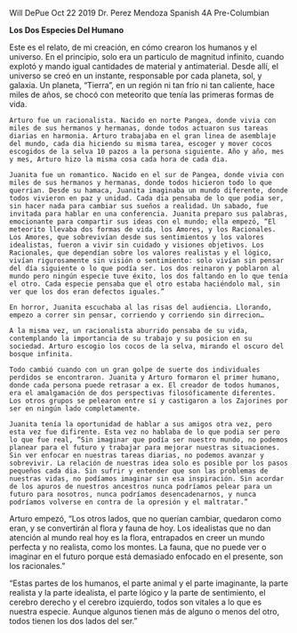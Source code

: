 Will DePue
Oct 22 2019
Dr. Perez Mendoza
Spanish 4A Pre-Columbian

**Los Dos Especies Del Humano**

Este es el relato, de mi creación, en cómo crearon los humanos y el universo. En el principio, solo era un particulo de magnitud infinito, cuando explotó y mando igual cantidades de material y antimaterial. Desde allí, el universo se creó en un instante, responsable por cada planeta, sol, y galaxia. Un planeta, “Tierra”, en un región ni tan frío ni tan caliente, hace miles de años, se chocó con meteorito que tenía las primeras formas de vida.

	Arturo fue un racionalista. Nacido en norte Pangea, donde vivia con miles de sus hermanos y hermanas, donde todos actuaron sus tareas diarias en harmonia. Arturo trabajaba en el gran linea de asemblaje del mundo, cada dia hiciendo su misma tarea, escoger y mover cocos escogidos de la selva 10 pazos a la persona siguiente. Año y año, mes y mes, Arturo hizo la misma cosa cada hora de cada dia.

	Juanita fue un romantico. Nacido en el sur de Pangea, donde vivia con miles de sus hermanos y hermanas, donde todos hicieron todo lo que querrian. Desde su hamaca, Juanita imaginaba un mundo diferente, donde todos vivieron en paz y unidad. Cada dia pensaba de lo que podia ser, sin hacer nada para cambiar sus sueños a realidad. Un sabado, fue invitada para hablar en una conferencia. Juanita preparo sus palabras, emocionante para compartir sus ideas con el mundo; ella empezó, “El meteorito llevaba dos formas de vida, los Amores, y los Racionales. Los Amores, que sobrevivían desde sus sentimientos y los valores idealistas, fueron a vivir sin cuidado y visiones objetivos. Los Racionales, que dependían sobre los valores realistas y el lógico, vivían rigurosamente sin visión o sentimiento: solo vivían sin pensar del día siguiente o lo que podía ser. Los dos reinaron y poblaron al mundo pero ningún especie tuve éxito, los dos faltando en lo que tenía el otro. Cada especie pensaba que el otro estaba haciéndolo mal, sin ver que los dos eran defectos iguales.”

	En horror, Juanita escuchaba al las risas del audiencia. Llorando, empezo a correr sin pensar, corriendo y corriendo sin dirrecion…

	A la misma vez, un racionalista aburrido pensaba de su vida, contemplando la importancia de su trabajo y su posicion en su sociedad. Arturo escogio los cocos de la selva, mirando el oscuro del bosque infinita. 

	Todo cambió cuando con un gran golpe de suerte dos individuales perdidos se encontraron. Juanita y Arturo formaron el primer humano, donde cada persona puede retrasar a ex. El creador de todos humanos, era el amalgamación de dos perspectivas filosóficamente diferentes. Los otros grupos se pelearon entre sí y castigaron a los Zajorines por ser en ningún lado completamente.

	Juanita tenía la oportunidad de hablar a sus amigos otra vez, pero esta vez fue difirente. Esta vez no hablaba de lo que podia ser pero lo que fue real, “Sin imaginar que podía ser nuestro mundo, no podemos planear para el futuro y trabajar para mejorar nuestras situaciones. Sin ver enfocar en nuestras tareas diarias, no podemos avanzar y sobrevivir. La relación de nuestras idea solo es posible por los pasos pequeños cada dia. Sin sufrir y entender que son las problemas de nuestras vidas, no podíamos imaginar sin esa inspiración. Sin acordar de los apuros de nuestros ancestros nunca podríamos pelear para un futuro para nosotros, nunca podríamos desencadenarnos, y nunca podríamos volverse en contra de la opresión y el maltratar.”

Arturo empezó, “Los otros lados, que no querían cambiar, quedaron como eran, y se convertirán al flora y fauna de hoy. Los idealistas que no dan atención al mundo real hoy es la flora, entrapados en creer un mundo perfecta y no realista, como los montes. La fauna, que no puede ver o imaginar en el futuro porque está demasiado enfocado en el presente, son los racionales.”

“Estas partes de los humanos, el parte animal y el parte imaginante, la parte realista y la parte idealista, el parte lógico y la parte de sentimiento, el cerebro derecho y el cerebro izquierdo, todos son vitales a lo que es nuestra especie. Aunque algunos tienen más de alguno o menos del otro, todos tienen los dos lados del ser.”
